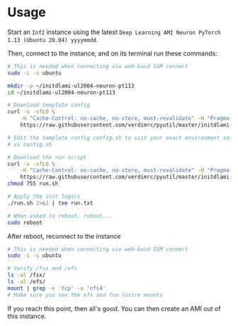 # Usage <!-- omit in toc -->

Start an `Inf2` instance using the latest `Deep Learning AMI Neuron PyTorch 1.13 (Ubuntu 20.04) yyyymmdd`.

Then, connect to the instance, and on its terminal run these commands:

```bash
# This is needed when connecting via web-basd SSM connect
sudo -i -u ubuntu

mkdir -p ~/initdlami-ul2004-neuron-pt113
cd ~/initdlami-ul2004-neuron-pt113

# Download template config
curl -v -sfLO \
    -H "Cache-Control: no-cache, no-store, must-revalidate" -H "Pragma: no-cache" -H "Expires: 0" \
    https://raw.githubusercontent.com/verdimrc/pyutil/master/initdlami-ul2004-neuron-pt113/config.sh

# Edit the template config config.sh to suit your exact environment setup, e.g.:
# vi config.sh

# Download the run script
curl -v -sfLO \
    -H "Cache-Control: no-cache, no-store, must-revalidate" -H "Pragma: no-cache" -H "Expires: 0" \
    https://raw.githubusercontent.com/verdimrc/pyutil/master/initdlami-ul2004-neuron-pt113/run.sh
chmod 755 run.sh

# Apply the init logics
./run.sh 2>&1 | tee run.txt

# When asked to reboot, reboot...
sudo reboot
```

After reboot, reconnect to the instance

```bash
# This is needed when connecting via web-basd SSM connect
sudo -i -u ubuntu

# Verify /fsx and /efs
ls -al /fsx/
ls -al /efs/
mount | grep -e 'tcp' -e 'nfs4'
# Make sure you see the efs and fsx lustre mounts
```

If you reach this point, then all's good. You can then create an AMI out of this instance.
